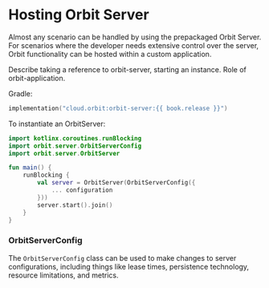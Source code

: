 # Hosting Orbit Server

Almost any scenario can be handled by using the prepackaged Orbit Server. For scenarios where the developer needs extensive control over the server, Orbit functionality can be hosted within a custom application.


Describe taking a reference to orbit-server, starting an instance. Role of orbit-application.


Gradle:
```kotlin
implementation("cloud.orbit:orbit-server:{{ book.release }}")
```

To instantiate an OrbitServer:

```kotlin
import kotlinx.coroutines.runBlocking
import orbit.server.OrbitServerConfig
import orbit.server.OrbitServer

fun main() {
    runBlocking {
        val server = OrbitServer(OrbitServerConfig({
            ... configuration
        }))
        server.start().join()
    }
}
```

### OrbitServerConfig
The `OrbitServerConfig` class can be used to make changes to server configurations, including things like lease times, persistence technology, resource limitations, and metrics.
